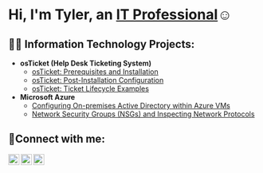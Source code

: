 <h1>Hi, I'm Tyler, an <a href="[www.linkedin.com/in/tyler-leboeuf](https://www.linkedin.com/in/tyler-leboeuf/)">IT Professional</a>☺</h1>

<h2>👨‍💻 Information Technology Projects:</h2>

- <b>osTicket (Help Desk Ticketing System)</b>
  - [osTicket: Prerequisites and Installation](https://github.com/tylerwilliamleboeuf/osticket-prereqs)
  - [osTicket: Post-Installation Configuration](https://github.com/tylerwilliamleboeuf/post-install-config)
  - [osTicket: Ticket Lifecycle Examples](https://github.com/tylerwilliamleboeuf/ticket-lifecycle)
- <b>Microsoft Azure</b>
  - [Configuring On-premises Active Directory within Azure VMs](https://github.com/tylerwilliamleboeuf/configure-ad)
  - [Network Security Groups (NSGs) and Inspecting Network Protocols](https://github.com/tylerwilliamleboeuf/azure-network-protocols)

<h2>🤳Connect with me:</h2>

[<img align="left" alt="Josh | Twitter" width="22px" src="https://cdn.jsdelivr.net/npm/simple-icons@v3/icons/twitter.svg" />][twitter]
[<img align="left" alt="Josh | LinkedIn" width="22px" src="https://cdn.jsdelivr.net/npm/simple-icons@v3/icons/linkedin.svg" />][linkedin]
[<img align="left" alt="Josh | Instagram" width="22px" src="https://cdn.jsdelivr.net/npm/simple-icons@v3/icons/instagram.svg" />][instagram]

[twitter]: https://twitter.com/Josh
[instagram]: https://www.instagram.com/Josh
[linkedin]: https://linkedin.com/in/Josh

